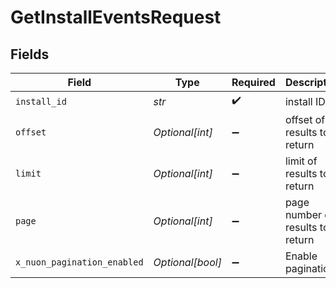# GetInstallEventsRequest


## Fields

| Field                            | Type                             | Required                         | Description                      |
| -------------------------------- | -------------------------------- | -------------------------------- | -------------------------------- |
| `install_id`                     | *str*                            | :heavy_check_mark:               | install ID                       |
| `offset`                         | *Optional[int]*                  | :heavy_minus_sign:               | offset of results to return      |
| `limit`                          | *Optional[int]*                  | :heavy_minus_sign:               | limit of results to return       |
| `page`                           | *Optional[int]*                  | :heavy_minus_sign:               | page number of results to return |
| `x_nuon_pagination_enabled`      | *Optional[bool]*                 | :heavy_minus_sign:               | Enable pagination                |